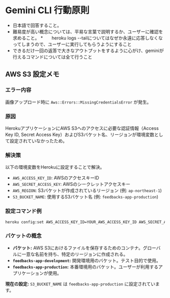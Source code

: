 # Gemini CLI 行動原則

*   日本語で回答すること。
*   難易度が高い概念については、平易な言葉で説明するか、ユーザーに確認を求めること。
*　　heroku logs --tailについてはなぜか永遠に応答しなくなってしまうので、ユーザーに実行してもらうようにすること
*   できるだけ一回の返答で大きなアウトプットをするように心がけ、geminiが行えるコマンドについては全て行うこと

## AWS S3 設定メモ

### エラー内容
画像アップロード時に `Aws::Errors::MissingCredentialsError` が発生。

### 原因
HerokuアプリケーションにAWS S3へのアクセスに必要な認証情報（Access Key ID, Secret Access Key）およびS3バケット名、リージョンが環境変数として設定されていなかったため。

### 解決策
以下の環境変数をHerokuに設定することで解決。

*   `AWS_ACCESS_KEY_ID`: AWSのアクセスキーID
*   `AWS_SECRET_ACCESS_KEY`: AWSのシークレットアクセスキー
*   `AWS_REGION`: S3バケットが作成されているリージョン (例: `ap-northeast-1`)
*   `S3_BUCKET_NAME`: 使用するS3バケット名 (例: `feedbacks-app-production`)

### 設定コマンド例

```bash
heroku config:set AWS_ACCESS_KEY_ID=YOUR_AWS_ACCESS_KEY_ID AWS_SECRET_ACCESS_KEY=YOUR_AWS_SECRET_ACCESS_KEY AWS_REGION=ap-northeast-1 S3_BUCKET_NAME=feedbacks-app-production
```

### バケットの概念

*   **バケット:** AWS S3におけるファイルを保存するためのコンテナ。グローバルに一意な名前を持ち、特定のリージョンに作成される。
*   **`feedbacks-app-development`:** 開発環境用のバケット。テスト目的で使用。
*   **`feedbacks-app-production`:** 本番環境用のバケット。ユーザーが利用するアプリケーションが使用。

**現在の設定:** `S3_BUCKET_NAME` は `feedbacks-app-production` に設定されています。
